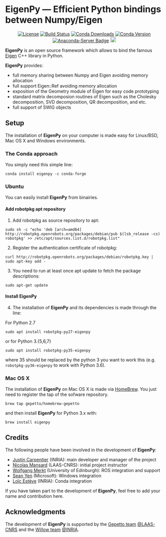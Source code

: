 EigenPy — Efficient Python bindings between Numpy/Eigen
======

<p align="center">
  <a href="https://opensource.org/licenses/BSD-2-Clause"><img src="https://img.shields.io/badge/License-BSD%202--Clause-green.svg" alt="License"/></a>
  <a href="https://travis-ci.org/stack-of-tasks/eigenpy"><img src="https://travis-ci.org/stack-of-tasks/eigenpy.svg?branch=master" alt="Build Status"/></a>
  <a href="https://anaconda.org/conda-forge/eigenpy"><img src="https://img.shields.io/conda/dn/conda-forge/eigenpy.svg" alt="Conda Downloads"/></a>
  <a href="https://anaconda.org/conda-forge/eigenpy"><img src="https://img.shields.io/conda/vn/conda-forge/eigenpy.svg" alt="Conda Version"/></a>
  <a href="https://conda.anaconda.org/conda-forge"><img src="https://anaconda.org/conda-forge/eigenpy/badges/installer/conda.svg" alt="Anaconda-Server Badge"/></a>
  <a href="https://badge.fury.io/py/eigenpy"><img src="https://badge.fury.io/py/eigenpy.svg" alt="PyPI version" height="18"></a>
</p>

**EigenPy** is an open source framework which allows to bind the famous [Eigen](http://eigen.tuxfamily.org) C++ library in Python.

**EigenPy** provides:
 - full memory sharing between Numpy and Eigen avoiding memory allocation
 - full support Eigen::Ref avoiding memory allocation
 - exposition of the Geometry module of Eigen for easy code prototyping
 - standard matrix decomposion routines of Eigen such as the Cholesky decomposition, SVD decomposition, QR decomposition, and etc.
 - full support of SWIG objects

## Setup

The installation of **EigenPy** on your computer is made easy for Linux/BSD, Mac OS X and Windows environments.

### The Conda approach

You simply need this simple line:
```
conda install eigenpy -c conda-forge
```
### Ubuntu

You can easily install **EigenPy** from binairies.

#### Add robotpkg apt repository
1. Add robotpkg as source repository to apt:
```
sudo sh -c "echo 'deb [arch=amd64] http://robotpkg.openrobots.org/packages/debian/pub $(lsb_release -cs) robotpkg' >> /etc/apt/sources.list.d/robotpkg.list"
```
2. Register the authentication certificate of robotpkg:
```
curl http://robotpkg.openrobots.org/packages/debian/robotpkg.key | sudo apt-key add -
```
3. You need to run at least once apt update to fetch the package descriptions:
```
sudo apt-get update
```
#### Install EigenPy
4. The installation of **EigenPy** and its dependencies is made through the line:

For Python 2.7
```
sudo apt install robotpkg-py27-eigenpy
```
or for Python 3.{5,6,7}
```
sudo apt install robotpkg-py35-eigenpy
```
where 35 should be replaced by the python 3 you want to work this (e.g. `robotpkg-py36-eigenpy` to work with Python 3.6).

### Mac OS X

The installation of **EigenPy** on Mac OS X is made via [HomeBrew](https://brew.sh/).
You just need to register the tap of the sofware repository.

```
brew tap gepetto/homebrew-gepetto
```
and then install **EigenPy** for Python 3.x with:
```
brew install eigenpy
```

## Credits

The following people have been involved in the development of **EigenPy**:

- [Justin Carpentier](https://jcarpent.github.io) (INRIA): main developer and manager of the project
- [Nicolas Mansard](http://projects.laas.fr/gepetto/index.php/Members/NicolasMansard) (LAAS-CNRS): initial project instructor
- [Wolfgang Merkt](http://www.wolfgangmerkt.com/) (University of Edinburgh): ROS integration and support
- [Sean Yen](https://www.linkedin.com/in/seanyentw) (Microsoft): Windows integration
- [Loïc Estève](https://github.com/lesteve) (INRIA): Conda integration

If you have taken part to the development of **EigenPy**, feel free to add your name and contribution here.

## Acknowledgments

The development of **EigenPy** is supported by the [Gepetto team](http://projects.laas.fr/gepetto/) [@LAAS-CNRS](http://www.laas.fr) and the [Willow team](https://www.di.ens.fr/willow/) [@INRIA](http://www.inria.fr).
